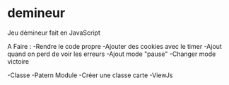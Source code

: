 # demineur
Jeu démineur fait en JavaScript

A Faire : 
-Rendre le code propre 
-Ajouter des cookies avec le timer
-Ajout quand on perd de voir les erreurs
-Ajout mode "pause"
-Changer mode victoire

-Classe
-Patern Module
-Créer une classe carte
-ViewJs
